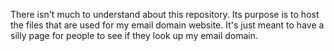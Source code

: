 There isn't much to understand about this repository. Its purpose is to host the files that are used for my email domain website. It's just meant to have a silly page for people to see if they look up my email domain.
